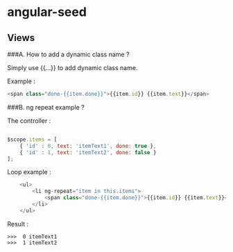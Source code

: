# angular-seed

Views
---

###A. How to add a dynamic class name ?

Simply use {{...}} to add dynamic class name.

Example : 
```js
<span class="done-{{item.done}}">{{item.id}} {{item.text}}</span>
```

###B. ng repeat example ?

The controller : 

```js

$scope.items = [
    { 'id' : 0, text: 'itemText1', done: true },
    { 'id' : 1, text: 'itemText2', done: false }
]; 

```

Loop example :

```js
	<ul>
		<li ng-repeat="item in this.items">
			<span class="done-{{item.done}}">{{item.id}} {{item.text}}</span>
		</li>
	</ul>
```

Result : 

```
>>>  0 itemText1
>>>  1 itemText2 
```